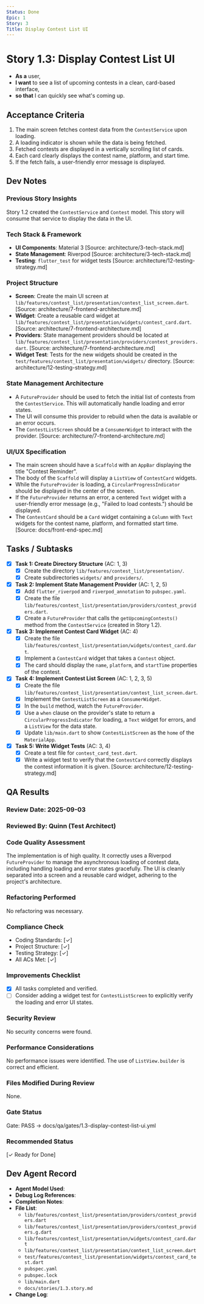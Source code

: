 ```yaml
---
Status: Done
Epic: 1
Story: 3
Title: Display Contest List UI
---
```


# Story 1.3: Display Contest List UI

*   **As a** user,
*   **I want** to see a list of upcoming contests in a clean, card-based interface,
*   **so that** I can quickly see what's coming up.

## Acceptance Criteria

1.  The main screen fetches contest data from the `ContestService` upon loading.
2.  A loading indicator is shown while the data is being fetched.
3.  Fetched contests are displayed in a vertically scrolling list of cards.
4.  Each card clearly displays the contest name, platform, and start time.
5.  If the fetch fails, a user-friendly error message is displayed.

## Dev Notes

### Previous Story Insights

Story 1.2 created the `ContestService` and `Contest` model. This story will consume that service to display the data in the UI.

### Tech Stack & Framework

*   **UI Components**: Material 3 [Source: architecture/3-tech-stack.md]
*   **State Management**: Riverpod [Source: architecture/3-tech-stack.md]
*   **Testing**: `flutter_test` for widget tests [Source: architecture/12-testing-strategy.md]

### Project Structure

*   **Screen**: Create the main UI screen at `lib/features/contest_list/presentation/contest_list_screen.dart`. [Source: architecture/7-frontend-architecture.md]
*   **Widget**: Create a reusable card widget at `lib/features/contest_list/presentation/widgets/contest_card.dart`. [Source: architecture/7-frontend-architecture.md]
*   **Providers**: State management providers should be located at `lib/features/contest_list/presentation/providers/contest_providers.dart`. [Source: architecture/7-frontend-architecture.md]
*   **Widget Test**: Tests for the new widgets should be created in the `test/features/contest_list/presentation/widgets/` directory. [Source: architecture/12-testing-strategy.md]

### State Management Architecture

*   A `FutureProvider` should be used to fetch the initial list of contests from the `ContestService`. This will automatically handle loading and error states.
*   The UI will consume this provider to rebuild when the data is available or an error occurs.
*   The `ContestListScreen` should be a `ConsumerWidget` to interact with the provider.
[Source: architecture/7-frontend-architecture.md]

### UI/UX Specification

*   The main screen should have a `Scaffold` with an `AppBar` displaying the title "Contest Reminder".
*   The body of the `Scaffold` will display a `ListView` of `ContestCard` widgets.
*   While the `FutureProvider` is loading, a `CircularProgressIndicator` should be displayed in the center of the screen.
*   If the `FutureProvider` returns an error, a centered `Text` widget with a user-friendly error message (e.g., "Failed to load contests.") should be displayed.
*   The `ContestCard` should be a `Card` widget containing a `Column` with `Text` widgets for the contest name, platform, and formatted start time.
[Source: docs/front-end-spec.md]

## Tasks / Subtasks

*   [x] **Task 1: Create Directory Structure** (AC: 1, 3)
    *   [x] Create the directory `lib/features/contest_list/presentation/`.
    *   [x] Create subdirectories `widgets/` and `providers/`.
*   [x] **Task 2: Implement State Management Provider** (AC: 1, 2, 5)
    *   [x] Add `flutter_riverpod` and `riverpod_annotation` to `pubspec.yaml`.
    *   [x] Create the file `lib/features/contest_list/presentation/providers/contest_providers.dart`.
    *   [x] Create a `FutureProvider` that calls the `getUpcomingContests()` method from the `ContestService` (created in Story 1.2).
*   [x] **Task 3: Implement Contest Card Widget** (AC: 4)
    *   [x] Create the file `lib/features/contest_list/presentation/widgets/contest_card.dart`.
    *   [x] Implement a `ContestCard` widget that takes a `Contest` object.
    *   [x] The card should display the `name`, `platform`, and `startTime` properties of the contest.
*   [x] **Task 4: Implement Contest List Screen** (AC: 1, 2, 3, 5)
    *   [x] Create the file `lib/features/contest_list/presentation/contest_list_screen.dart`.
    *   [x] Implement the `ContestListScreen` as a `ConsumerWidget`.
    *   [x] In the `build` method, watch the `FutureProvider`.
    *   [x] Use a `when` clause on the provider's state to return a `CircularProgressIndicator` for loading, a `Text` widget for errors, and a `ListView` for the data state.
    *   [x] Update `lib/main.dart` to show `ContestListScreen` as the `home` of the `MaterialApp`.
*   [x] **Task 5: Write Widget Tests** (AC: 3, 4)
    *   [x] Create a test file for `contest_card_test.dart`.
    *   [x] Write a widget test to verify that the `ContestCard` correctly displays the contest information it is given. [Source: architecture/12-testing-strategy.md]

## QA Results

### Review Date: 2025-09-03

### Reviewed By: Quinn (Test Architect)

### Code Quality Assessment

The implementation is of high quality. It correctly uses a Riverpod `FutureProvider` to manage the asynchronous loading of contest data, including handling loading and error states gracefully. The UI is cleanly separated into a screen and a reusable card widget, adhering to the project's architecture.

### Refactoring Performed

No refactoring was necessary.

### Compliance Check

- Coding Standards: [✓]
- Project Structure: [✓]
- Testing Strategy: [✓]
- All ACs Met: [✓]

### Improvements Checklist

- [x] All tasks completed and verified.
- [ ] Consider adding a widget test for `ContestListScreen` to explicitly verify the loading and error UI states.

### Security Review

No security concerns were found.

### Performance Considerations

No performance issues were identified. The use of `ListView.builder` is correct and efficient.

### Files Modified During Review

None.

### Gate Status

Gate: PASS → docs/qa/gates/1.3-display-contest-list-ui.yml

### Recommended Status

[✓ Ready for Done]

## Dev Agent Record
*   **Agent Model Used**:
*   **Debug Log References**:
*   **Completion Notes**:
*   **File List**:
    *   `lib/features/contest_list/presentation/providers/contest_providers.dart`
    *   `lib/features/contest_list/presentation/providers/contest_providers.g.dart`
    *   `lib/features/contest_list/presentation/widgets/contest_card.dart`
    *   `lib/features/contest_list/presentation/contest_list_screen.dart`
    *   `test/features/contest_list/presentation/widgets/contest_card_test.dart`
    *   `pubspec.yaml`
    *   `pubspec.lock`
    *   `lib/main.dart`
    *   `docs/stories/1.3.story.md`
*   **Change Log**:

